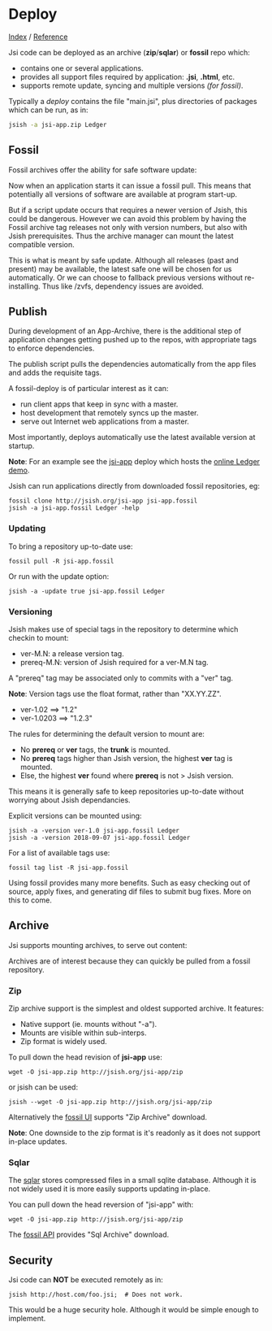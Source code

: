 Deploy
======
[Index](Index.md "Jsi Documentation Index") /  [Reference](Reference.md "Generated Command Reference")

Jsi code can be deployed as an archive (**zip**/**sqlar**) or **fossil** repo which:

- contains one or several applications.
- provides all support files required by application: **.jsi**, **.html**, etc.
- supports remote update, syncing and multiple versions *(for fossil)*.


Typically a *deploy* contains the file "main.jsi", plus directories
of packages which can be run, as in:

``` bash
jsish -a jsi-app.zip Ledger
```

## Fossil

Fossil archives offer the ability for safe software update:

Now when an application starts it can issue a fossil pull.
This means that potentially all versions of software are available
at program start-up.

But if a script update occurs that requires a newer version of Jsish, this could be dangerous.
However we can avoid this problem by having the Fossil archive tag releases not only
with version numbers, but also with Jsish prerequisites.  Thus the archive
manager can mount the latest compatible version.

This is what is meant by safe update.  Although all releases (past and present) may be available,
the latest safe one will be chosen for us automatically.
Or we can choose to fallback previous versions without re-installing.
Thus like /zvfs, dependency issues are avoided.

## Publish

During development of an App-Archive, there is the additional step
of application changes getting pushed up to the repos, with appropriate
tags to enforce dependencies.


The publish script pulls the dependencies automatically from the
app files and adds the requisite tags.

A fossil-deploy is of particular interest as it can:

- run client apps that keep in sync with a master.
- host development that remotely syncs up the master.
- serve out Internet web applications from a master.

Most importantly, deploys automatically use the latest available
version at startup.

**Note**:
    For an example see the [jsi-app](https://jsish.org/jsi-app) deploy which
    hosts the [online Ledger demo](https://jsish.org/App10/Ledger/html/main.htmli).

Jsish can run applications directly from downloaded fossil repositories, eg:

    fossil clone http://jsish.org/jsi-app jsi-app.fossil
    jsish -a jsi-app.fossil Ledger -help

### Updating
To bring a repository up-to-date use:

    fossil pull -R jsi-app.fossil

Or run with the update option:

    jsish -a -update true jsi-app.fossil Ledger

### Versioning
Jsish makes use of special tags in the repository to determine which checkin to mount:

  *  ver-M.N: a release version tag.
  *  prereq-M.N: version of Jsish required for a ver-M.N tag.

A "prereq" tag may be associated only to commits with a "ver" tag.

**Note**:
    Version tags use the float format, rather than "XX.YY.ZZ".

  *  ver-1.02 ==> "1.2"
  *  ver-1.0203 ==> "1.2.3"

The rules for determining the default version to mount are:

  *  No **prereq** or **ver** tags, the **trunk** is mounted.
  *  No **prereq** tags higher than Jsish version, the highest **ver** tag is mounted.
  *  Else, the highest **ver** found where **prereq** is not > Jsish version.

This means it is generally safe to keep repositories up-to-date
without worrying about Jsish dependancies.

Explicit versions can be mounted using:

    jsish -a -version ver-1.0 jsi-app.fossil Ledger
    jsish -a -version 2018-09-07 jsi-app.fossil Ledger

For a list of available tags use:

    fossil tag list -R jsi-app.fossil

Using fossil provides many more benefits.  Such as easy checking out of source,
apply fixes, and generating dif files to submit bug fixes.
More on this to come.

## Archive

Jsi supports mounting archives, to serve out content:

Archives are of interest because they can quickly be pulled from a fossil repository.

### Zip
Zip archive support is the simplest and oldest supported archive.  It features:

  *  Native support (ie. mounts without "-a").
  *  Mounts are visible within sub-interps.
  *  Zip format is widely used.

To pull down the head revision of **jsi-app** use:


    wget -O jsi-app.zip http://jsish.org/jsi-app/zip

or jsish can be used:


    jsish --wget -O jsi-app.zip http://jsish.org/jsi-app/zip

Alternatively the [fossil UI](http://jsish.org/jsi-app) supports
"Zip Archive" download.

**Note**:
    One downside to the zip format is it's readonly as it does not support in-place updates.


### Sqlar
The [sqlar](https://www.sqlite.org/sqlar/doc/trunk/README) stores compressed files in a small
sqlite database.  Although it is not widely used it is more easily supports updating in-place.

You can pull down the head reversion of "jsi-app" with:

    wget -O jsi-app.zip http://jsish.org/jsi-app/zip

The [fossil API](https://jsish.org/jsi-app) provides
"Sql Archive" download.

## Security

Jsi code can **NOT** be executed remotely as in:

    jsish http://host.com/foo.jsi;  # Does not work.

This would be a huge security hole.
Although it would be simple enough to implement.
